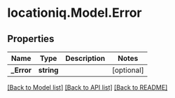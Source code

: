 # locationiq.Model.Error
## Properties

Name | Type | Description | Notes
------------ | ------------- | ------------- | -------------
**_Error** | **string** |  | [optional] 

[[Back to Model list]](../README.md#documentation-for-models) [[Back to API list]](../README.md#documentation-for-api-endpoints) [[Back to README]](../README.md)


